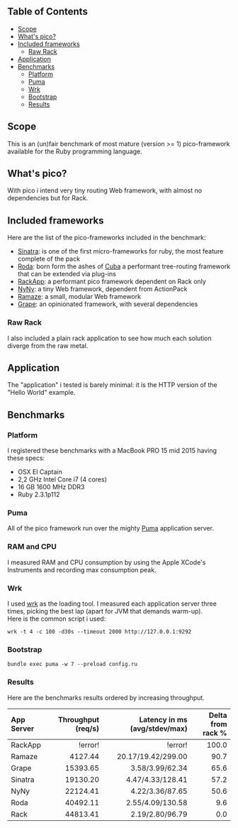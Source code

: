 ## Table of Contents

* [Scope](#scope)
* [What's pico?](#what-s-pico)
* [Included frameworks](#included-frameworks)
  * [Raw Rack](#raw-rack)
* [Application](#application)
* [Benchmarks](#benchmarks)
  * [Platform](#platform)
  * [Puma](#puma)
  * [Wrk](#wrk)
  * [Bootstrap](#bootstrap)
  * [Results](#results)

## Scope
This is an (un)fair benchmark of most mature (version >= 1) pico-framework available for the Ruby programming language.

## What's pico?
With pico i intend very tiny routing Web framework, with almost no dependencies but for Rack.  

## Included frameworks
Here are the list of the pico-frameworks included in the benchmark:
* [Sinatra](http://www.sinatrarb.com/): is one of the first micro-frameworks for ruby, the most feature complete of the pack
* [Roda](http://roda.jeremyevans.net/): born form the ashes of [Cuba](http://cuba.is/) a performant tree-routing framework that can be extended via plug-ins 
* [RackApp](http://www.rack-app.com/): a performant pico framework dependent on Rack only
* [NyNy](http://alisnic.github.io/nyny/): a tiny Web framework, dependent from ActionPack
* [Ramaze](http://ramaze.net/): a small, modular Web framework
* [Grape](https://github.com/ruby-grape/grape): an opinionated framework, with several dependencies

### Raw Rack
I also included a plain rack application to see how much each solution diverge from the raw metal.

## Application
The "application" i tested is barely minimal: it is the HTTP version of the "Hello World" example.

## Benchmarks

### Platform
I registered these benchmarks with a MacBook PRO 15 mid 2015 having these specs:
* OSX El Captain
* 2,2 GHz Intel Core i7 (4 cores)
* 16 GB 1600 MHz DDR3
* Ruby 2.3.1p112

### Puma
All of the pico framework run over the mighty [Puma](http://puma.io/) application server.

### RAM and CPU
I measured RAM and CPU consumption by using the Apple XCode's Instruments and recording max consumption peak.  

### Wrk
I used [wrk](https://github.com/wg/wrk) as the loading tool.
I measured each application server three times, picking the best lap (apart for JVM that demands warm-up).  
Here is the common script i used:

```
wrk -t 4 -c 100 -d30s --timeout 2000 http://127.0.0.1:9292
```

### Bootstrap
```
bundle exec puma -w 7 --preload config.ru
```

### Results
Here are the benchmarks results ordered by increasing throughput.

| App Server   | Throughput (req/s) | Latency in ms (avg/stdev/max) | Delta from rack % |
| :------------| -----------------: | ----------------------------: | ----------------: |
| RackApp      |           !error!  |                      !error!  |            100.0  |
| Ramaze       |           4127.44  |           20.17/19.42/299.00  |             90.7  |
| Grape        |          15393.65  |              3.58/3.99/62.34  |             65.6  |
| Sinatra      |          19130.20  |             4.47/4.33/128.41  |             57.2  |
| NyNy         |          22124.41  |              4.22/3.36/87.65  |             50.6  |
| Roda         |          40492.11  |             2.55/4.09/130.58  |              9.6  |
| Rack         |          44813.41  |              2.19/2.80/96.79  |              0.0  |
